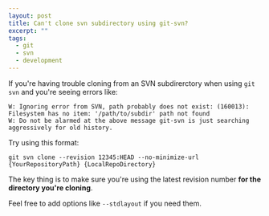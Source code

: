 ```yaml
---
layout: post
title: Can't clone svn subdirectory using git-svn?
excerpt: ""
tags:
  - git
  - svn
  - development
---
```

If you're having trouble cloning from an SVN subdirerctory when using `git svn` and you're seeing errors like:

    W: Ignoring error from SVN, path probably does not exist: (160013):
    Filesystem has no item: '/path/to/subdir' path not found
    W: Do not be alarmed at the above message git-svn is just searching
    aggressively for old history.

Try using this format:

    git svn clone --revision 12345:HEAD --no-minimize-url {YourRepositoryPath} {LocalRepoDirectory}

The key thing is to make sure you're using the latest revision number **for the directory you're cloning**.

Feel free to add options like `--stdlayout` if you need them.

